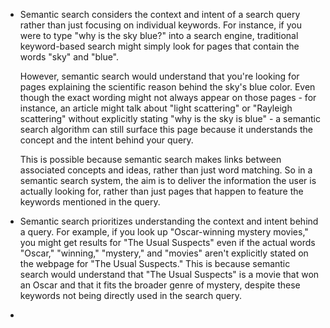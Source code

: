 - Semantic search considers the context and intent of a search query rather than just focusing on individual keywords. For instance, if you were to type "why is the sky blue?" into a search engine, traditional keyword-based search might simply look for pages that contain the words "sky" and "blue". 
  
  However, semantic search would understand that you're looking for pages explaining the scientific reason behind the sky's blue color. Even though the exact wording might not always appear on those pages - for instance, an article might talk about "light scattering" or "Rayleigh scattering" without explicitly stating "why is the sky is blue" - a semantic search algorithm can still surface this page because it understands the concept and the intent behind your query. 
  
  This is possible because semantic search makes links between associated concepts and ideas, rather than just word matching. So in a semantic search system, the aim is to deliver the information the user is actually looking for, rather than just pages that happen to feature the keywords mentioned in the query.
- Semantic search prioritizes understanding the context and intent behind a query. For example, if you look up "Oscar-winning mystery movies," you might get results for "The Usual Suspects" even if the actual words "Oscar," "winning," "mystery," and "movies" aren't explicitly stated on the webpage for "The Usual Suspects." This is because semantic search would understand that "The Usual Suspects" is a movie that won an Oscar and that it fits the broader genre of mystery, despite these keywords not being directly used in the search query.
-